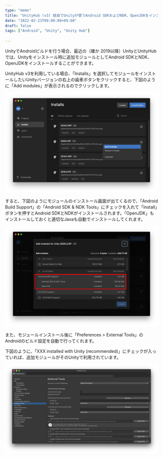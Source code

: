 ```yaml
---
type: "memo"
title: "UnityHub (v3) 経由でUnityが使うAndroid SDKおよびNDK、OpenJDKをインストールする"
date: "2022-02-23T09:00:00+09:00"
draft: false
tags: ["Android", "Unity", "Unity Hub"]

---
```


UnityでAndroidビルドを行う場合、最近の（確か 2019以降）UnityとUnityHubでは、Unityをインストール時に追加モジュールとしてAndroid SDKとNDK、OpenJDKをインストールすることができます。

UnityHub v3を利用している場合、「Installs」を選択してモジュールをインストールしたいUnityバージョンの右上の歯車ボタンをクリックすると、下図のように「Add modules」が表示されるのでクリックします。

![「Add modules」は、「Installs」画面で右上の歯車ボタンをクリックするとあらわれる。](./01.png)


すると、下図のようにモジュールのインストール画面が出てくるので、「Android Build Support」の「Android SDK & NDK Tools」にチェックを入れて「Install」ボタンを押すとAndroid SDKとNDKがインストールされます。「OpenJDK」もインストールしておくと適切なJavaも自動でインストールしてくれます。

![モジュールインストールポップアップ](./03.png)


また、モジュールインストール後に「Preferences > External Tools」のAndroidのビルド設定を自動で行ってくれます。

下図のように、「XXX installed with Unity (recommended)」にチェックが入っていれば、追加モジュールがそのUnityで利用されています。

![「Preference > External Tools」のAndroid設定項目](./02.png)
